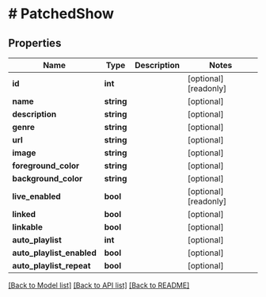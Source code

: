 # # PatchedShow

## Properties

Name | Type | Description | Notes
------------ | ------------- | ------------- | -------------
**id** | **int** |  | [optional] [readonly]
**name** | **string** |  | [optional]
**description** | **string** |  | [optional]
**genre** | **string** |  | [optional]
**url** | **string** |  | [optional]
**image** | **string** |  | [optional]
**foreground_color** | **string** |  | [optional]
**background_color** | **string** |  | [optional]
**live_enabled** | **bool** |  | [optional] [readonly]
**linked** | **bool** |  | [optional]
**linkable** | **bool** |  | [optional]
**auto_playlist** | **int** |  | [optional]
**auto_playlist_enabled** | **bool** |  | [optional]
**auto_playlist_repeat** | **bool** |  | [optional]

[[Back to Model list]](../../README.md#models) [[Back to API list]](../../README.md#endpoints) [[Back to README]](../../README.md)
